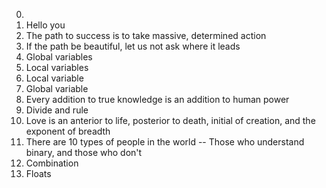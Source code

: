 0. <o>
1. Hello you
2. The path to success is to take massive, determined action
3. If the path be beautiful, let us not ask where it leads
4. Global variables
5. Local variables
6. Local variable
7. Global variable
8. Every addition to true knowledge is an addition to human power
9. Divide and rule
10. Love is an anterior to life, posterior to death, initial of creation, and the exponent of breadth
11. There are 10 types of people in the world -- Those who understand binary, and those who don't
12. Combination
13. Floats
